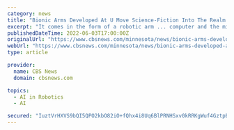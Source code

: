 ```yaml
---
category: news
title: "Bionic Arms Developed At U Move Science-Fiction Into The Realm Of Fact"
excerpt: "It comes in the form of a robotic arm ... computer and the mind interact with each other, understand each other, and that will result with the patient (being) able to control the prothesis in ..."
publishedDateTime: 2022-06-03T17:00:00Z
originalUrl: "https://www.cbsnews.com/minnesota/news/bionic-arms-developed-at-u-move-science-fiction-into-the-realm-of-fact/"
webUrl: "https://www.cbsnews.com/minnesota/news/bionic-arms-developed-at-u-move-science-fiction-into-the-realm-of-fact/"
type: article

provider:
  name: CBS News
  domain: cbsnews.com

topics:
  - AI in Robotics
  - AI

secured: "IuztVrHXVS9bQI5QPO2kbO82iO+fQhx4i8Uq6BlPRNHSxv0kRRKgWuf4GztpBVcY2FYClezlSObYfylWpKCEt45T5xo0WSxLz4SZ93QkpSVHOOfdlsdbx29hyKeOijRkvg5Qtc+Nm+nRaKgWTedMvapL0cRoHtbDtIyD2mCcMov0j+9ZJS1LdirH3e3zC440X2htNpBeuuRWXW2sNQSUX9D7bN2CL6UBRRCdHgq8U2LAHth5VvjcXLCXTMnYEiHrC9MJSaPkSzHW+bVLH6FpUpbXfKOb835GJwAiGF/UcotbQuk9Dlgf5jKB28I6Vj/W2her4ZTKVknCG3KcqTM5woTTEoivXSHTTudUr+LDPE4=;dGs1sFRLikWJUF7iML5png=="
---
```


